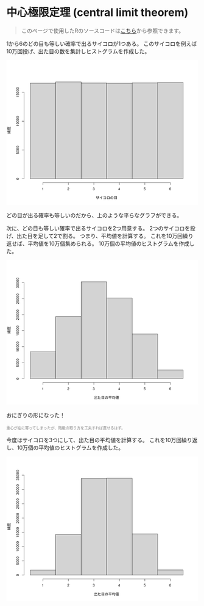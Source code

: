 # 中心極限定理 (central limit theorem)

> このページで使用したRのソースコードは[こちら](../script/clt.R)から参照できます。

1から6のどの目も等しい確率で出るサイコロが1つある。
このサイコロを例えば10万回投げ、出た目の数を集計しヒストグラムを作成した。

![1x10](../fig/1x10.png)

どの目が出る確率も等しいのだから、上のような平らなグラフができる。

次に、どの目も等しい確率で出るサイコロを2つ用意する。
2つのサイコロを投げ、出た目を足して2で割る。
つまり、平均値を計算する。
これを10万回繰り返せば、平均値を10万個集められる。
10万個の平均値のヒストグラムを作成した。

![2x10](../fig/2x10.png)

おにぎりの形になった！

<span style="font-size: 70%; color: gray;">
重心が左に寄ってしまったが、階級の取り方を工夫すれば直せるはず。
</span>

今度はサイコロを3つにして、出た目の平均値を計算する。
これを10万回繰り返し、10万個の平均値のヒストグラムを作成した。

![2x10](../fig/3x10.png)

